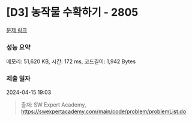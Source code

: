 # [D3] 농작물 수확하기 - 2805 

[문제 링크](https://swexpertacademy.com/main/code/problem/problemDetail.do?contestProbId=AV7GLXqKAWYDFAXB) 

### 성능 요약

메모리: 51,620 KB, 시간: 172 ms, 코드길이: 1,942 Bytes

### 제출 일자

2024-04-15 19:03



> 출처: SW Expert Academy, https://swexpertacademy.com/main/code/problem/problemList.do